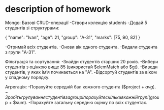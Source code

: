 # description of homework

Mongo: Базові CRUD-операції
-Створи колекцію students
-Додай 5 студентів зі структурами:

{
"name": "Ivan",
"age": 21,
"group": "A-31",
"marks": [75, 90, 82]
}

-Отримай всіх студентів.
-Онови вік одного студента.
-Видали студента з групи "A-31".

Фільтрація та сортування:
-Знайди студентів старших 20 років.
-Вибери студентів з оцінкою вище 85 (використай $elemMatch або $gt).
-Виведи студентів, у яких ім’я починається на "A".
-Відсортуй студентів за віком у спадному порядку.

Агрегація:
-Порахуйте середній бал кожного студента ($project + $avg).
-Зробіть групування студентів за group і порахуйте скільки в кожній групі ($group + $sum).
-Порахуйте загальну середню оцінку по всіх студентах.